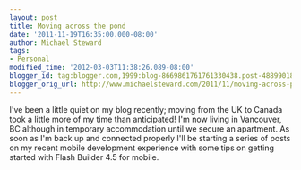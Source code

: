 ```yaml
---
layout: post
title: Moving across the pond
date: '2011-11-19T16:35:00.000-08:00'
author: Michael Steward
tags:
- Personal
modified_time: '2012-03-03T11:38:26.089-08:00'
blogger_id: tag:blogger.com,1999:blog-8669861761761330438.post-4889901831557006496
blogger_orig_url: http://www.michaelsteward.com/2011/11/moving-across-pond.html
---
```


I've been a little quiet on my blog recently; moving from the UK to Canada took a little more of my time than anticipated! I'm now living in Vancouver, BC although in temporary accommodation until we secure an apartment.  As soon as I'm back up and connected properly I'll be starting a series of posts on my recent mobile development experience with some tips on getting started with Flash Builder 4.5 for mobile.
